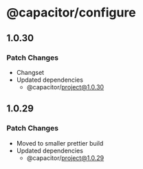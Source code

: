 # @capacitor/configure

## 1.0.30

### Patch Changes

- Changset
- Updated dependencies
  - @capacitor/project@1.0.30

## 1.0.29

### Patch Changes

- Moved to smaller prettier build
- Updated dependencies
  - @capacitor/project@1.0.29
